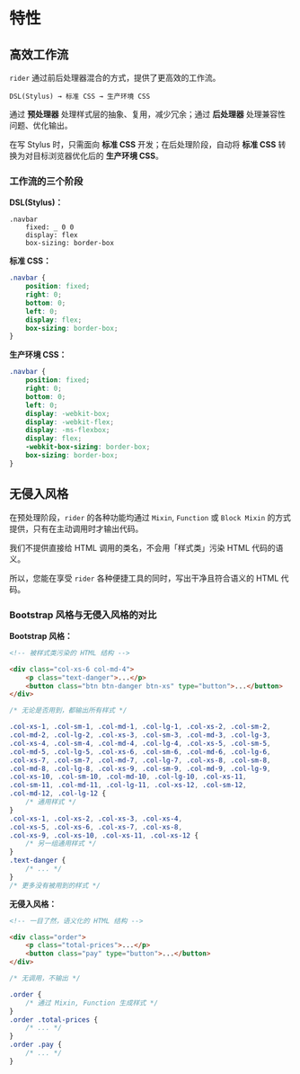 特性
===

## 高效工作流

`rider` 通过前后处理器混合的方式，提供了更高效的工作流。

    DSL(Stylus) → 标准 CSS → 生产环境 CSS

通过 **预处理器** 处理样式层的抽象、复用，减少冗余；通过 **后处理器** 处理兼容性问题、优化输出。

在写 Stylus 时，只需面向 **标准 CSS** 开发；在后处理阶段，自动将 **标准 CSS** 转换为对目标浏览器优化后的 **生产环境 CSS**。

### 工作流的三个阶段

**DSL(Stylus)：**

```stylus
.navbar
    fixed: _ 0 0
    display: flex
    box-sizing: border-box
```

**标准 CSS：**

```css
.navbar {
    position: fixed;
    right: 0;
    bottom: 0;
    left: 0;
    display: flex;
    box-sizing: border-box;
}
```

**生产环境 CSS：**

```css
.navbar {
    position: fixed;
    right: 0;
    bottom: 0;
    left: 0;
    display: -webkit-box;
    display: -webkit-flex;
    display: -ms-flexbox;
    display: flex;
    -webkit-box-sizing: border-box;
    box-sizing: border-box;
}
```

## 无侵入风格

在预处理阶段，`rider` 的各种功能均通过 `Mixin`, `Function` 或 `Block Mixin` 的方式提供，只有在主动调用时才输出代码。

我们不提供直接给 HTML 调用的类名，不会用「样式类」污染 HTML 代码的语义。

所以，您能在享受 `rider` 各种便捷工具的同时，写出干净且符合语义的 HTML 代码。

### Bootstrap 风格与无侵入风格的对比

**Bootstrap 风格：**

```html
<!-- 被样式类污染的 HTML 结构 -->

<div class="col-xs-6 col-md-4">
    <p class="text-danger">...</p>
    <button class="btn btn-danger btn-xs" type="button">...</button>
</div>
```

```css
/* 无论是否用到，都输出所有样式 */

.col-xs-1, .col-sm-1, .col-md-1, .col-lg-1, .col-xs-2, .col-sm-2,
.col-md-2, .col-lg-2, .col-xs-3, .col-sm-3, .col-md-3, .col-lg-3,
.col-xs-4, .col-sm-4, .col-md-4, .col-lg-4, .col-xs-5, .col-sm-5,
.col-md-5, .col-lg-5, .col-xs-6, .col-sm-6, .col-md-6, .col-lg-6,
.col-xs-7, .col-sm-7, .col-md-7, .col-lg-7, .col-xs-8, .col-sm-8,
.col-md-8, .col-lg-8, .col-xs-9, .col-sm-9, .col-md-9, .col-lg-9,
.col-xs-10, .col-sm-10, .col-md-10, .col-lg-10, .col-xs-11,
.col-sm-11, .col-md-11, .col-lg-11, .col-xs-12, .col-sm-12,
.col-md-12, .col-lg-12 {
    /* 通用样式 */
}
.col-xs-1, .col-xs-2, .col-xs-3, .col-xs-4,
.col-xs-5, .col-xs-6, .col-xs-7, .col-xs-8,
.col-xs-9, .col-xs-10, .col-xs-11, .col-xs-12 {
    /* 另一组通用样式 */
}
.text-danger {
    /* ... */
}
/* 更多没有被用到的样式 */
```

**无侵入风格：**

```html
<!-- 一目了然，语义化的 HTML 结构 -->

<div class="order">
    <p class="total-prices">...</p>
    <button class="pay" type="button">...</button>
</div>
```

```css
/* 无调用，不输出 */

.order {
    /* 通过 Mixin, Function 生成样式 */
}
.order .total-prices {
    /* ... */
}
.order .pay {
    /* ... */
}
```
